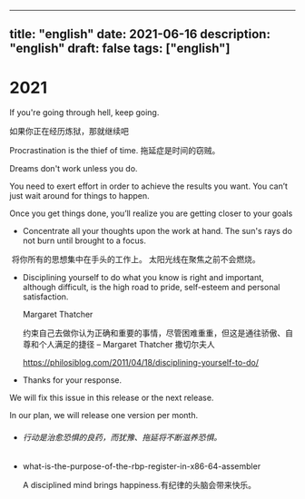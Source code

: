 
---
title: "english"
date: 2021-06-16
description: "english"
draft: false
tags: ["english"]
---





# 2021

If you're going through hell, keep going.

如果你正在经历炼狱，那就继续吧



Procrastination is the thief of time.
拖延症是时间的窃贼。



Dreams don't work unless you do.

You need to exert effort in order to achieve the results you want. You can’t just wait around for things to happen.

Once you get things done, you’ll realize you are getting closer to your goals





-  Concentrate all your thoughts upon the work at hand. The sun's rays do not burn until brought to a focus.

​      将你所有的思想集中在手头的工作上。 太阳光线在聚焦之前不会燃烧。





- Disciplining yourself to do what you know is right and important, although difficult, is the high road to pride, self-esteem and personal satisfaction.

  Margaret Thatcher

  

  约束自己去做你认为正确和重要的事情，尽管困难重重，但这是通往骄傲、自尊和个人满足的捷径 – Margaret Thatcher 撒切尔夫人

  

  https://philosiblog.com/2011/04/18/disciplining-yourself-to-do/



- Thanks for your response.

We will fix this issue in this release or the next release.

In our plan, we will release one version per month.





- ###### 行动是治愈恐惧的良药，而犹豫、拖延将不断滋养恐惧。

- what-is-the-purpose-of-the-rbp-register-in-x86-64-assembler

  A disciplined mind brings happiness.有纪律的头脑会带来快乐。

  

  
